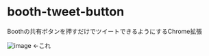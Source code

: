 # booth-tweet-button
Boothの共有ボタンを押すだけでツイートできるようにするChrome拡張

![image](https://github.com/Gomorroth/booth-tweet-button/assets/70315656/53ef625c-c41d-41a3-8ff3-cd1b9ce3c9a6) ←これ

